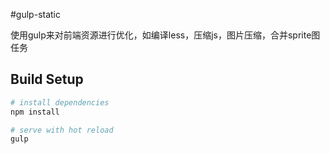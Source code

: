 


#gulp-static

使用gulp来对前端资源进行优化，如编译less，压缩js，图片压缩，合并sprite图任务

## Build Setup

``` bash
# install dependencies
npm install

# serve with hot reload
gulp 

```
